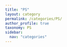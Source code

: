 ```yaml
---
title: "PS"
layout: category
permalink: /categories/PS/
author_profile: true
taxonomy: PS
sidebar:
  nav: "categories"
---
```

